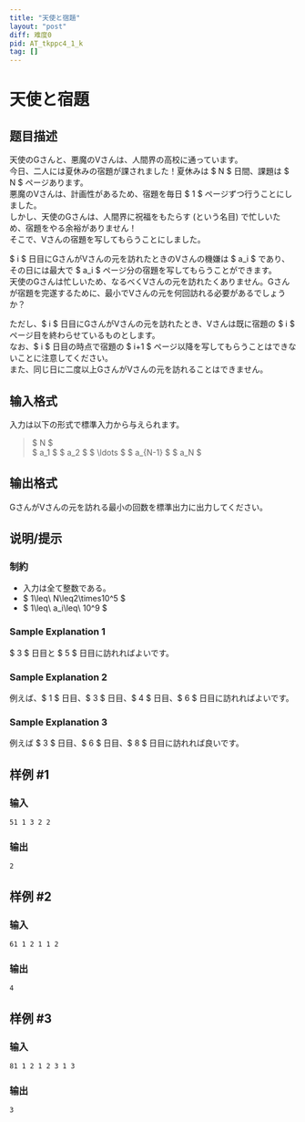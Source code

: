```yaml
---
title: "天使と宿題"
layout: "post"
diff: 难度0
pid: AT_tkppc4_1_k
tag: []
---
```


# 天使と宿題

## 题目描述

[problemUrl]: https://atcoder.jp/contests/tkppc4-1/tasks/tkppc4_1_k

 天使のGさんと、悪魔のVさんは、人間界の高校に通っています。  
 今日、二人には夏休みの宿題が課されました！夏休みは $ N $ 日間、課題は $ N $ ページあります。  
 悪魔のVさんは、計画性があるため、宿題を毎日 $ 1 $ ページずつ行うことにしました。  
 しかし、天使のGさんは、人間界に祝福をもたらす (という名目) で忙しいため、宿題をやる余裕がありません！  
 そこで、Vさんの宿題を写してもらうことにしました。

 $ i $ 日目にGさんがVさんの元を訪れたときのVさんの機嫌は $ a_i $ であり、その日には最大で $ a_i $ ページ分の宿題を写してもらうことができます。  
 天使のGさんは忙しいため、なるべくVさんの元を訪れたくありません。Gさんが宿題を完遂するために、最小でVさんの元を何回訪れる必要があるでしょうか？

 ただし、$ i $ 日目にGさんがVさんの元を訪れたとき、Vさんは既に宿題の $ i $ ページ目を終わらせているものとします。  
 なお、$ i $ 日目の時点で宿題の $ i+1 $ ページ以降を写してもらうことはできないことに注意してください。  
 また、同じ日に二度以上GさんがVさんの元を訪れることはできません。

## 输入格式

入力は以下の形式で標準入力から与えられます。

> $ N $  
> $ a_1 $ $ a_2 $ $ \ldots $ $ a_{N-1} $ $ a_N $

## 输出格式

GさんがVさんの元を訪れる最小の回数を標準出力に出力してください。

## 说明/提示

### 制約

- 入力は全て整数である。
- $ 1\leq\ N\leq2\times10^5 $
- $ 1\leq\ a_i\leq\ 10^9 $

### Sample Explanation 1

$ 3 $ 日目と $ 5 $ 日目に訪れればよいです。

### Sample Explanation 2

例えば、$ 1 $ 日目、$ 3 $ 日目、$ 4 $ 日目、$ 6 $ 日目に訪れればよいです。

### Sample Explanation 3

例えば $ 3 $ 日目、$ 6 $ 日目、$ 8 $ 日目に訪れれば良いです。

## 样例 #1

### 输入

```
51 1 3 2 2
```

### 输出

```
2
```

## 样例 #2

### 输入

```
61 1 2 1 1 2
```

### 输出

```
4
```

## 样例 #3

### 输入

```
81 1 2 1 2 3 1 3
```

### 输出

```
3
```

